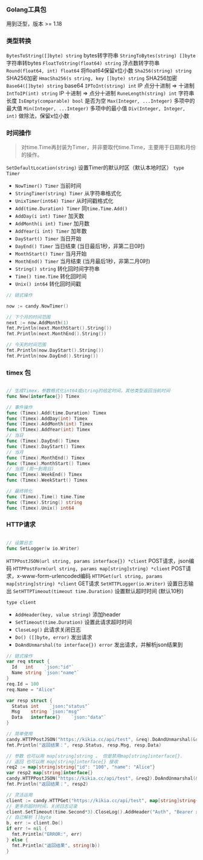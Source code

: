 ### Golang工具包
用到泛型，版本 >= 1.18


### 类型转换
`BytesToString([]byte) string` bytes转字符串
`StringToBytes(string) []byte` 字符串转bytes
`FloatToString(float64) string` 浮点数转字符串
`Round(float64, int) float64` 将float64保留x位小数
`Sha256(string) string` SHA256加密
`HmacSha256(s string, key []byte) string` SHA256加密
`Base64([]byte) string` base64
`IPToInt(string) int` IP 点分十进制 => 十进制
`IntToIP(int) string` IP 十进制 => 点分十进制
`RuneLength(string) int` 字符串长度
`IsEmpty(comparable) bool` 是否为空
`Max(Integer, ...Integer)` 多项中的最大值
`Min(Integer, ...Integer)` 多项中的最小值
`Div(Integer, Integer, int)` 做除法，保留x位小数


### 时间操作
> 对time.Time再封装为Timer，并非要取代time.Time，主要用于日期和月份的操作。

`SetDefaultLocation(string)` 设置Timer的默认时区（默认本地时区）
`type Timer`
- `NowTimer() Timer` 当前时间
- `StringTimer(string) Timer` 从字符串格式化
- `UnixTimer(int64) Timer` 从时间戳格式化
- `Add(time.Duration) Timer` 同`time.Time.Add()`
- `AddDay(i int) Timer` 加天数
- `AddMonth(i int) Timer` 加月数
- `AddYear(i int) Timer` 加年数
- `DayStart() Timer` 当日开始
- `DayEnd() Timer` 当日结束 (当日最后1秒，非第二日0时)
- `MonthStart() Timer` 当月开始
- `MonthEnd() Timer` 当月结束 (当月最后1秒，非第二月0时)
- `String() string` 转化回时间字符串
- `Time() time.Time` 转化回时间
- `Unix() int64` 转化回时间戳

```go
// 链式操作

now := candy.NowTimer()

// 下个月的时间范围
next := now.AddMonth(1)
fmt.Println(next.MonthStart().String())
fmt.Println(next.MonthEnd().String())

// 今天的时间范围
fmt.Println(now.DayStart().String())
fmt.Println(now.DayEnd().String())

```


### timex 包
```go

// 生成Timex，参数格式化int64或string的给定时间，其他类型返回当前时间
func New(interface{}) Timex

// 事件操作
func (Timex).Add(time.Duration) Timex
func (Timex).AddDay(int) Timex
func (Timex).AddMonth(int) Timex
func (Timex).AddYear(int) Timex
// 当日
func (Timex).DayEnd() Timex
func (Timex).DayStart() Timex
// 当月
func (Timex).MonthEnd() Timex
func (Timex).MonthStart() Timex
// 当周 (周一到周日)
func (Timex).WeekEnd() Timex
func (Timex).WeekStart() Timex

// 最终转化
func (Timex).Time() time.Time
func (Timex).String() string
func (Timex).Unix() int64
```


### HTTP请求

```go

// 设置日志
func SetLogger(w io.Writer)

```

`HTTPPostJSON(url string, params interface{}) *client` POST请求，json编码
`HTTPPostForm(url string, params map[string]string) *client` POST请求，x-www-form-urlencoded编码
`HTTPGet(url string, params map[string]string) *client` GET请求
`SetHTTPLogger(io.Writer)` 设置日志输出
`SetHTTPTimeout(timeout time.Duration)` 设置默认超时时间 (默认10秒)

`type client`
- `AddHeader(key, value string)` 添加header
- `SetTimeout(time.Duration)` 设置此请求超时时间 
- `CloseLog()` 此请求关闭日志
- `Do() ([]byte, error)` 发出请求
- `DoAndUnmarshal(to interface{}) error` 发出请求，并解析json结果到

```go
// 链式操作
var req struct {
  Id   int    `json:"id"`
  Name string `json:"name"`
}
req.Id = 100
req.Name = "Alice"

var resp struct {
  Status int    `json:"status"`
  Msg    string `json:"msg"`
  Data   interface{}    `json:"data"`
}

// 简单使用
candy.HTTPPostJSON("https://kikia.cc/api/test", &req).DoAndUnmarshal(&resp)
fmt.Println("返回结果：", resp.Status, resp.Msg, resp.Data)

// 参数 也可以用 map[string]string 。 但是禁用map[string]interface{}.
// 返回 也可以用 map[string]interface{} 接收
req2 := map[string]string{"id": "100", "name": "Alice"}
var resp2 map[string]interface{}
candy.HTTPPostJSON("https://kikia.cc/api/test", &req2).DoAndUnmarshal(&resp2)
fmt.Println("返回结果：", resp2)

// 灵活运用
client := candy.HTTPGet("https://kikia.cc/api/test", map[string]string{"Id": "123"})
// 更多的超时时间，关闭日志记录
client.SetTimeout(time.Second*3).CloseLog().AddHeader("Auth", "Bearer xxx")
// 自己解析 []byte
b, err := client.Do()
if err != nil {
  fmt.Println("ERROR:", err)
} else {
  fmt.Println("返回结果", string(b))
}
```
